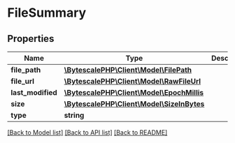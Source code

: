 # FileSummary

## Properties

| Name              | Type                                                         | Description | Notes |
| ----------------- | ------------------------------------------------------------ | ----------- | ----- |
| **file_path**     | [**\BytescalePHP\Client\Model\FilePath**](FilePath.md)       |             |
| **file_url**      | [**\BytescalePHP\Client\Model\RawFileUrl**](RawFileUrl.md)   |             |
| **last_modified** | [**\BytescalePHP\Client\Model\EpochMillis**](EpochMillis.md) |             |
| **size**          | [**\BytescalePHP\Client\Model\SizeInBytes**](SizeInBytes.md) |             |
| **type**          | **string**                                                   |             |

[[Back to Model list]](../../README.md#documentation-for-models) [[Back to API list]](../../README.md#documentation-for-api-endpoints) [[Back to README]](../../README.md)
